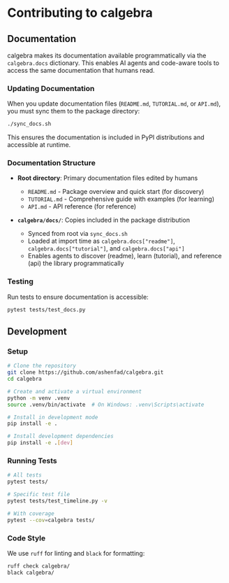 # Contributing to calgebra

## Documentation

calgebra makes its documentation available programmatically via the `calgebra.docs` dictionary. This enables AI agents and code-aware tools to access the same documentation that humans read.

### Updating Documentation

When you update documentation files (`README.md`, `TUTORIAL.md`, or `API.md`), you must sync them to the package directory:

```bash
./sync_docs.sh
```

This ensures the documentation is included in PyPI distributions and accessible at runtime.

### Documentation Structure

- **Root directory**: Primary documentation files edited by humans
  - `README.md` - Package overview and quick start (for discovery)
  - `TUTORIAL.md` - Comprehensive guide with examples (for learning)
  - `API.md` - API reference (for reference)

- **`calgebra/docs/`**: Copies included in the package distribution
  - Synced from root via `sync_docs.sh`
  - Loaded at import time as `calgebra.docs["readme"]`, `calgebra.docs["tutorial"]`, and `calgebra.docs["api"]`
  - Enables agents to discover (readme), learn (tutorial), and reference (api) the library programmatically

### Testing

Run tests to ensure documentation is accessible:

```bash
pytest tests/test_docs.py
```

## Development

### Setup

```bash
# Clone the repository
git clone https://github.com/ashenfad/calgebra.git
cd calgebra

# Create and activate a virtual environment
python -m venv .venv
source .venv/bin/activate  # On Windows: .venv\Scripts\activate

# Install in development mode
pip install -e .

# Install development dependencies
pip install -e .[dev]
```

### Running Tests

```bash
# All tests
pytest tests/

# Specific test file
pytest tests/test_timeline.py -v

# With coverage
pytest --cov=calgebra tests/
```

### Code Style

We use `ruff` for linting and `black` for formatting:

```bash
ruff check calgebra/
black calgebra/
```

